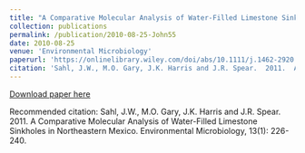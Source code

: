 ```yaml
---
title: "A Comparative Molecular Analysis of Water-Filled Limestone Sinkholes in Northeastern Mexico"
collection: publications
permalink: /publication/2010-08-25-John55
date: 2010-08-25
venue: 'Environmental Microbiology'
paperurl: 'https://onlinelibrary.wiley.com/doi/abs/10.1111/j.1462-2920.2010.02324.x'
citation: 'Sahl, J.W., M.O. Gary, J.K. Harris and J.R. Spear.  2011.  A Comparative Molecular Analysis of Water-Filled Limestone Sinkholes in Northeastern Mexico.  Environmental Microbiology, 13(1): 226-240.'
---
```


<a href='https://onlinelibrary.wiley.com/doi/abs/10.1111/j.1462-2920.2010.02324.x'>Download paper here</a>

Recommended citation: Sahl, J.W., M.O. Gary, J.K. Harris and J.R. Spear.  2011.  A Comparative Molecular Analysis of Water-Filled Limestone Sinkholes in Northeastern Mexico.  Environmental Microbiology, 13(1): 226-240.